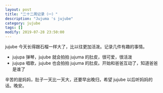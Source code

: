 ```yaml
---
layout: post
title: "二十二周记录（一）"
description: "Jujuma 's jujube"
category: jujube
tags: []
modify: 2019-07-28 23:50:00
---
```


   jujube 今天长得跟石榴一样大了，比以往更加活泼。记录几件有趣的事情。
   
   + jujupa 弹琴，jujube 就会拍拍 jujuma 的肚皮，很可爱，很活泼
   + jujupa 唱歌，jujube 也会拍拍 jujuma 的肚皮。开始和爸爸互动了，知道爸爸是谁了
   
   辛苦的是妈妈，肚子一天比一天大，还要早出晚归，希望 jujube 以后听妈妈的话。晚安。

